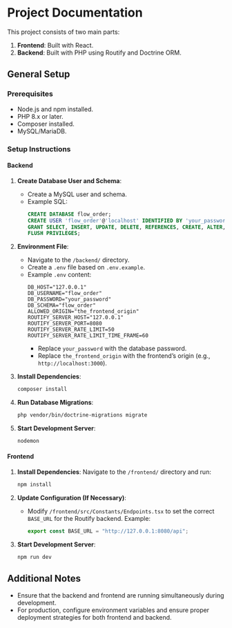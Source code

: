 # Project Documentation

This project consists of two main parts:

1. **Frontend**: Built with React.
2. **Backend**: Built with PHP using Routify and Doctrine ORM.

## General Setup

### Prerequisites

- Node.js and npm installed.
- PHP 8.x or later.
- Composer installed.
- MySQL/MariaDB.

### Setup Instructions

#### Backend

1. **Create Database User and Schema**:

   - Create a MySQL user and schema.
   - Example SQL:
     ```sql
     CREATE DATABASE flow_order;
     CREATE USER 'flow_order'@'localhost' IDENTIFIED BY 'your_password';
     GRANT SELECT, INSERT, UPDATE, DELETE, REFERENCES, CREATE, ALTER, INDEX, DROP ON flow_order.* TO 'flow_order'@'localhost';
     FLUSH PRIVILEGES;
     ```

2. **Environment File**:

   - Navigate to the `/backend/` directory.
   - Create a `.env` file based on `.env.example`.
   - Example `.env` content:
     ```env
     DB_HOST="127.0.0.1"
     DB_USERNAME="flow_order"
     DB_PASSWORD="your_password"
     DB_SCHEMA="flow_order"
     ALLOWED_ORIGIN="the_frontend_origin"
     ROUTIFY_SERVER_HOST="127.0.0.1"
     ROUTIFY_SERVER_PORT=8080
     ROUTIFY_SERVER_RATE_LIMIT=50
     ROUTIFY_SERVER_RATE_LIMIT_TIME_FRAME=60
     ```
     - Replace `your_password` with the database password.
     - Replace `the_frontend_origin` with the frontend’s origin (e.g., `http://localhost:3000`).

3. **Install Dependencies**:

   ```bash
   composer install
   ```

4. **Run Database Migrations**:

   ```bash
   php vendor/bin/doctrine-migrations migrate
   ```

5. **Start Development Server**:
   ```bash
   nodemon
   ```

#### Frontend

1. **Install Dependencies**:
   Navigate to the `/frontend/` directory and run:

   ```bash
   npm install
   ```

2. **Update Configuration (If Necessary)**:

   - Modify `/frontend/src/Constants/Endpoints.tsx` to set the correct `BASE_URL` for the Routify backend.
     Example:
     ```typescript
     export const BASE_URL = "http://127.0.0.1:8080/api";
     ```

3. **Start Development Server**:
   ```bash
   npm run dev
   ```

## Additional Notes

- Ensure that the backend and frontend are running simultaneously during development.
- For production, configure environment variables and ensure proper deployment strategies for both frontend and backend.

